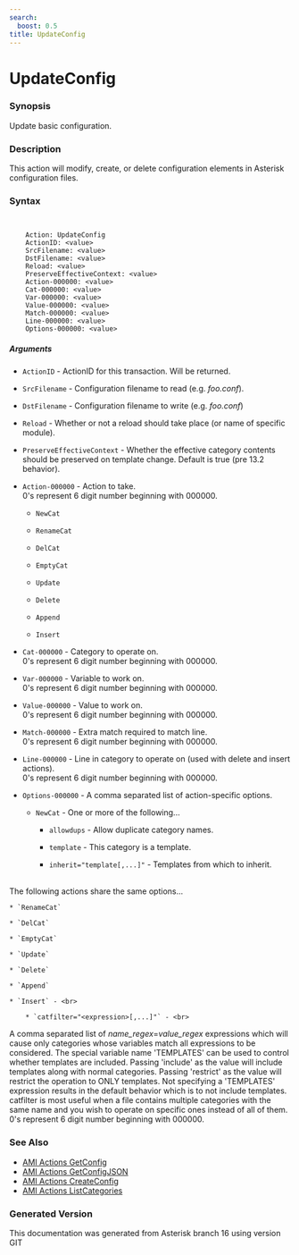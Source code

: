 ```yaml
---
search:
  boost: 0.5
title: UpdateConfig
---
```


# UpdateConfig

### Synopsis

Update basic configuration.

### Description

This action will modify, create, or delete configuration elements in Asterisk configuration files.<br>


### Syntax


```


    Action: UpdateConfig
    ActionID: <value>
    SrcFilename: <value>
    DstFilename: <value>
    Reload: <value>
    PreserveEffectiveContext: <value>
    Action-000000: <value>
    Cat-000000: <value>
    Var-000000: <value>
    Value-000000: <value>
    Match-000000: <value>
    Line-000000: <value>
    Options-000000: <value>

```
##### Arguments


* `ActionID` - ActionID for this transaction. Will be returned.<br>

* `SrcFilename` - Configuration filename to read (e.g. *foo.conf*).<br>

* `DstFilename` - Configuration filename to write (e.g. *foo.conf*)<br>

* `Reload` - Whether or not a reload should take place (or name of specific module).<br>

* `PreserveEffectiveContext` - Whether the effective category contents should be preserved on template change. Default is true (pre 13.2 behavior).<br>

* `Action-000000` - Action to take.<br>
0's represent 6 digit number beginning with 000000.<br>

    * `NewCat`

    * `RenameCat`

    * `DelCat`

    * `EmptyCat`

    * `Update`

    * `Delete`

    * `Append`

    * `Insert`

* `Cat-000000` - Category to operate on.<br>
0's represent 6 digit number beginning with 000000.<br>

* `Var-000000` - Variable to work on.<br>
0's represent 6 digit number beginning with 000000.<br>

* `Value-000000` - Value to work on.<br>
0's represent 6 digit number beginning with 000000.<br>

* `Match-000000` - Extra match required to match line.<br>
0's represent 6 digit number beginning with 000000.<br>

* `Line-000000` - Line in category to operate on (used with delete and insert actions).<br>
0's represent 6 digit number beginning with 000000.<br>

* `Options-000000` - A comma separated list of action-specific options.<br>

    * `NewCat` - One or more of the following...<br>

        * `allowdups` - Allow duplicate category names.<br>

        * `template` - This category is a template.<br>

        * `inherit="template[,...]"` - Templates from which to inherit.<br>
<br>
The following actions share the same options...<br>

    * `RenameCat`

    * `DelCat`

    * `EmptyCat`

    * `Update`

    * `Delete`

    * `Append`

    * `Insert` - <br>

        * `catfilter="<expression>[,...]"` - <br>
A comma separated list of _name\_regex_=_value\_regex_ expressions which will cause only categories whose variables match all expressions to be considered. The special variable name 'TEMPLATES' can be used to control whether templates are included. Passing 'include' as the value will include templates along with normal categories. Passing 'restrict' as the value will restrict the operation to ONLY templates. Not specifying a 'TEMPLATES' expression results in the default behavior which is to not include templates.<br>
catfilter is most useful when a file contains multiple categories with the same name and you wish to operate on specific ones instead of all of them.<br>
0's represent 6 digit number beginning with 000000.<br>

### See Also

* [AMI Actions GetConfig](/Asterisk_16_Documentation/API_Documentation/AMI_Actions/GetConfig)
* [AMI Actions GetConfigJSON](/Asterisk_16_Documentation/API_Documentation/AMI_Actions/GetConfigJSON)
* [AMI Actions CreateConfig](/Asterisk_16_Documentation/API_Documentation/AMI_Actions/CreateConfig)
* [AMI Actions ListCategories](/Asterisk_16_Documentation/API_Documentation/AMI_Actions/ListCategories)


### Generated Version

This documentation was generated from Asterisk branch 16 using version GIT 